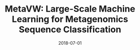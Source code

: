 ---
title: "MetaVW: Large-Scale Machine Learning for Metagenomics Sequence Classification"
collection: publications
permalink: /publications/2018-07-01-MetaVW-Large-Scale-Machine-Learning-for-Metagenomics-Sequence-Classification
date: 2018-07-01
paperurl: 'https://doi.org/10.1007/978-1-4939-8561-6_2'
citation: 'K.&nbsp;Vervier, P.&nbsp;Mahé, &amp; J.-P. Vert.
<span class="bibtex-protected">MetaVW</span>: large-scale machine learning for metagenomics sequence classification.
In H.&nbsp;Mamitsuka (Ed), <em>Data Mining for Systems Biology: Methods and Protocols</em>, pages 9&ndash;20.
Springer New York, 2018.'
---